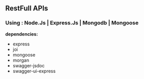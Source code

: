 ## RestFull APIs
### Using : Node.Js | Express.Js | Mongodb | Mongoose
**dependencies:**
- express
- joi
- mongoose
- morgan
- swagger-jsdoc
- swagger-ui-express
